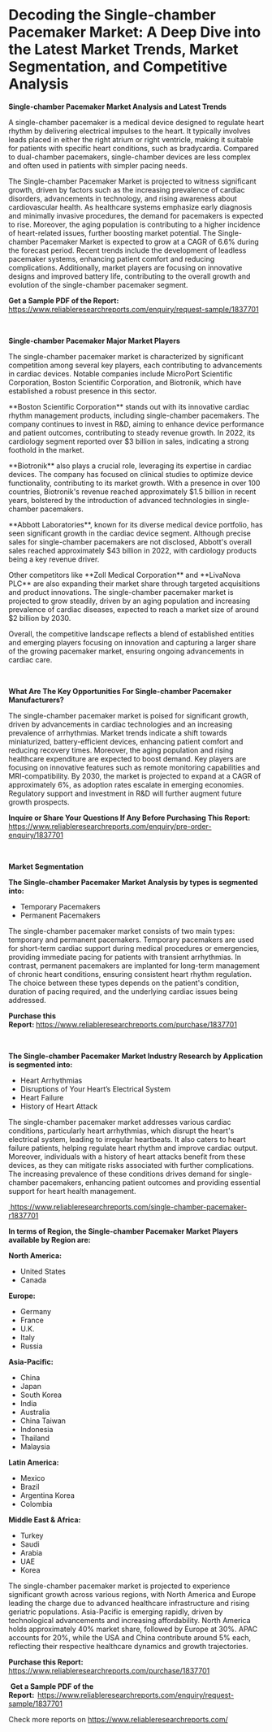 <p><h1>Decoding the Single-chamber Pacemaker Market: A Deep Dive into the Latest Market Trends, Market Segmentation, and Competitive Analysis</h1></p><p><strong>Single-chamber Pacemaker Market Analysis and Latest Trends</strong></p>
<p><p>A single-chamber pacemaker is a medical device designed to regulate heart rhythm by delivering electrical impulses to the heart. It typically involves leads placed in either the right atrium or right ventricle, making it suitable for patients with specific heart conditions, such as bradycardia. Compared to dual-chamber pacemakers, single-chamber devices are less complex and often used in patients with simpler pacing needs.</p><p>The Single-chamber Pacemaker Market is projected to witness significant growth, driven by factors such as the increasing prevalence of cardiac disorders, advancements in technology, and rising awareness about cardiovascular health. As healthcare systems emphasize early diagnosis and minimally invasive procedures, the demand for pacemakers is expected to rise. Moreover, the aging population is contributing to a higher incidence of heart-related issues, further boosting market potential. The Single-chamber Pacemaker Market is expected to grow at a CAGR of 6.6% during the forecast period. Recent trends include the development of leadless pacemaker systems, enhancing patient comfort and reducing complications. Additionally, market players are focusing on innovative designs and improved battery life, contributing to the overall growth and evolution of the single-chamber pacemaker segment.</p></p>
<p><strong>Get a Sample PDF of the Report:&nbsp;</strong> <a href="https://www.reliableresearchreports.com/enquiry/request-sample/1837701?utm_campaign=2233&utm_medium=2&utm_source=Github&utm_content=ia&utm_term=05032025&utm_id=single-chamber-pacemaker">https://www.reliableresearchreports.com/enquiry/request-sample/1837701</a></p>
<p>&nbsp;</p>
<p><strong>Single-chamber Pacemaker Major Market Players</strong></p>
<p><p>The single-chamber pacemaker market is characterized by significant competition among several key players, each contributing to advancements in cardiac devices. Notable companies include MicroPort Scientific Corporation, Boston Scientific Corporation, and Biotronik, which have established a robust presence in this sector.</p><p>**Boston Scientific Corporation** stands out with its innovative cardiac rhythm management products, including single-chamber pacemakers. The company continues to invest in R&D, aiming to enhance device performance and patient outcomes, contributing to steady revenue growth. In 2022, its cardiology segment reported over $3 billion in sales, indicating a strong foothold in the market.</p><p>**Biotronik** also plays a crucial role, leveraging its expertise in cardiac devices. The company has focused on clinical studies to optimize device functionality, contributing to its market growth. With a presence in over 100 countries, Biotronik's revenue reached approximately $1.5 billion in recent years, bolstered by the introduction of advanced technologies in single-chamber pacemakers.</p><p>**Abbott Laboratories**, known for its diverse medical device portfolio, has seen significant growth in the cardiac device segment. Although precise sales for single-chamber pacemakers are not disclosed, Abbott's overall sales reached approximately $43 billion in 2022, with cardiology products being a key revenue driver.</p><p>Other competitors like **Zoll Medical Corporation** and **LivaNova PLC** are also expanding their market share through targeted acquisitions and product innovations. The single-chamber pacemaker market is projected to grow steadily, driven by an aging population and increasing prevalence of cardiac diseases, expected to reach a market size of around $2 billion by 2030.</p><p>Overall, the competitive landscape reflects a blend of established entities and emerging players focusing on innovation and capturing a larger share of the growing pacemaker market, ensuring ongoing advancements in cardiac care.</p></p>
<p>&nbsp;</p>
<p><strong>What Are The Key Opportunities For Single-chamber Pacemaker Manufacturers?</strong></p>
<p><p>The single-chamber pacemaker market is poised for significant growth, driven by advancements in cardiac technologies and an increasing prevalence of arrhythmias. Market trends indicate a shift towards miniaturized, battery-efficient devices, enhancing patient comfort and reducing recovery times. Moreover, the aging population and rising healthcare expenditure are expected to boost demand. Key players are focusing on innovative features such as remote monitoring capabilities and MRI-compatibility. By 2030, the market is projected to expand at a CAGR of approximately 6%, as adoption rates escalate in emerging economies. Regulatory support and investment in R&D will further augment future growth prospects.</p></p>
<p><strong>Inquire or Share Your Questions If Any Before Purchasing This Report:</strong> <a href="https://www.reliableresearchreports.com/enquiry/pre-order-enquiry/1837701?utm_campaign=2233&utm_medium=2&utm_source=Github&utm_content=ia&utm_term=05032025&utm_id=single-chamber-pacemaker">https://www.reliableresearchreports.com/enquiry/pre-order-enquiry/1837701</a></p>
<p>&nbsp;</p>
<p><strong>Market Segmentation</strong></p>
<p><strong>The Single-chamber Pacemaker Market Analysis by types is segmented into:</strong></p>
<p><ul><li>Temporary Pacemakers</li><li>Permanent Pacemakers</li></ul></p>
<p><p>The single-chamber pacemaker market consists of two main types: temporary and permanent pacemakers. Temporary pacemakers are used for short-term cardiac support during medical procedures or emergencies, providing immediate pacing for patients with transient arrhythmias. In contrast, permanent pacemakers are implanted for long-term management of chronic heart conditions, ensuring consistent heart rhythm regulation. The choice between these types depends on the patient's condition, duration of pacing required, and the underlying cardiac issues being addressed.</p></p>
<p><strong>Purchase this Report:&nbsp;</strong><a href="https://www.reliableresearchreports.com/purchase/1837701?utm_campaign=2233&utm_medium=2&utm_source=Github&utm_content=ia&utm_term=05032025&utm_id=single-chamber-pacemaker">https://www.reliableresearchreports.com/purchase/1837701</a></p>
<p>&nbsp;</p>
<p><strong>The Single-chamber Pacemaker Market Industry Research by Application is segmented into:</strong></p>
<p><ul><li>Heart Arrhythmias</li><li>Disruptions of Your Heart’s Electrical System</li><li>Heart Failure</li><li>History of Heart Attack</li></ul></p>
<p><p>The single-chamber pacemaker market addresses various cardiac conditions, particularly heart arrhythmias, which disrupt the heart's electrical system, leading to irregular heartbeats. It also caters to heart failure patients, helping regulate heart rhythm and improve cardiac output. Moreover, individuals with a history of heart attacks benefit from these devices, as they can mitigate risks associated with further complications. The increasing prevalence of these conditions drives demand for single-chamber pacemakers, enhancing patient outcomes and providing essential support for heart health management.</p></p>
<p><a href="https://www.reliableresearchreports.com/single-chamber-pacemaker-r1837701?utm_campaign=2233&utm_medium=2&utm_source=Github&utm_content=ia&utm_term=05032025&utm_id=single-chamber-pacemaker">&nbsp;https://www.reliableresearchreports.com/single-chamber-pacemaker-r1837701</a></p>
<p><strong>In terms of Region, the Single-chamber Pacemaker Market Players available by Region are:</strong></p>
<p>
    <p> <strong> North America: </strong>
        <ul>
            <li>United States</li>
            <li>Canada</li>
        </ul>
        </p> 
    <p> <strong> Europe: </strong>
        <ul>
            <li>Germany</li>
            <li>France</li>
            <li>U.K.</li>
            <li>Italy</li>
            <li>Russia</li>
        </ul>
        </p> 
    <p> <strong> Asia-Pacific: </strong>
        <ul>
            <li>China</li>
            <li>Japan</li>
            <li>South Korea</li>
            <li>India</li>
            <li>Australia</li>
            <li>China Taiwan</li>
            <li>Indonesia</li>
            <li>Thailand</li>
            <li>Malaysia</li>
        </ul>
        </p> 
    <p> <strong> Latin America: </strong>
        <ul>
            <li>Mexico</li>
            <li>Brazil</li>
            <li>Argentina Korea</li>
            <li>Colombia</li>
        </ul>
        </p> 
    <p> <strong> Middle East & Africa: </strong>
        <ul>
            <li>Turkey</li>
            <li>Saudi</li>
            <li>Arabia</li>
            <li>UAE</li>
            <li>Korea</li>
        </ul>
    </p>
    </p>
<p><p>The single-chamber pacemaker market is projected to experience significant growth across various regions, with North America and Europe leading the charge due to advanced healthcare infrastructure and rising geriatric populations. Asia-Pacific is emerging rapidly, driven by technological advancements and increasing affordability. North America holds approximately 40% market share, followed by Europe at 30%. APAC accounts for 20%, while the USA and China contribute around 5% each, reflecting their respective healthcare dynamics and growth trajectories.</p></p>
<p><strong>Purchase this Report: </strong><a href="https://www.reliableresearchreports.com/purchase/1837701?utm_campaign=2233&utm_medium=2&utm_source=Github&utm_content=ia&utm_term=05032025&utm_id=single-chamber-pacemaker">https://www.reliableresearchreports.com/purchase/1837701</a></p>
<p>&nbsp;<strong>Get a Sample PDF of the Report:&nbsp;&nbsp;</strong><a href="https://www.reliableresearchreports.com/enquiry/request-sample/1837701?utm_campaign=2233&utm_medium=2&utm_source=Github&utm_content=ia&utm_term=05032025&utm_id=single-chamber-pacemaker">https://www.reliableresearchreports.com/enquiry/request-sample/1837701</a></p>
<p><strong></strong></p>
<p>Check more reports on <a href="https://www.reliableresearchreports.com/?utm_campaign=2233&utm_medium=2&utm_source=Github&utm_content=ia&utm_term=05032025&utm_id=single-chamber-pacemaker">https://www.reliableresearchreports.com/</a></p>